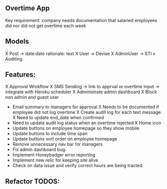 ## Overtime App

Key requirement: company needs documentation that salaried employees did nor did not get overtime each week

## Models
X Post -> date:date rationale: text
X User -> Devise 
X AdminUser -> STI
x Auditing

## Features:
X Approval Wrokflow
X SMS Sending -> link to apprval or overtime input -> integrate with Heroku scheduler
X Administrate admin dashboard
X Block non admin and guest user
- Email summary to managers for approval
X Needs to be documented if employee did not log overtime
X Create audit log for each text message.
X Need to update end_date when confirmed
- Need to update audit log status when an overtime rejected
X Home icon
- Update buttons on employee homepage so they show mobile
- Update buttons to include time span
- Update buttons sort order on employee homepage
- Remove unnecessary nav bar for managers
- Fix admin dashboard bug.
- Implement Honeybadger error reporting
- Implement new relic for keeping site alive
- Check on data issue and verify correct hours are being tracted.

## Refactor TODOS:


